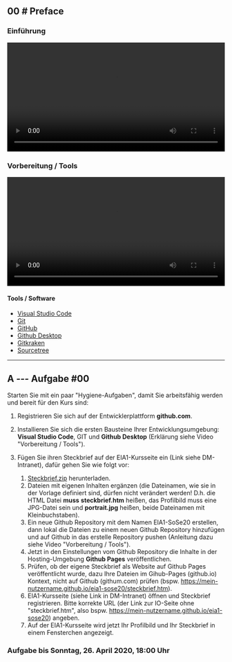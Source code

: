 ## **00 _#_** Preface

### Einführung
<video controls width="100%"> 
    <source src="https://lehre.gabriel-rausch.de/HFU/EIA1_SoSe20/L00/GIS-EIA1-Einfuehrung.mp4" type="video/mp4"> 
    <a href="https://lehre.gabriel-rausch.de/HFU/EIA1_SoSe20/L00/GIS-EIA1-Einfuehrung.mp4">Zum Video</a>
</video>


### Vorbereitung / Tools
<video controls width="100%"> 
    <source src="https://scheuerle.net/lehre/gis/videos/00_Arbeitsumgebung.mp4" type="video/mp4"> 
    <a href="https://scheuerle.net/lehre/gis/videos/00_Arbeitsumgebung.mp4">Zum Video</a>
</video>

#### Tools / Software
- [Visual Studio Code](https://code.visualstudio.com/)
- [Git](https://git-scm.com/)
- [GitHub](https://github.com/)
- [Github Desktop](https://desktop.github.com/)
- [Gitkraken](https://www.gitkraken.com/)
- [Sourcetree](https://www.sourcetreeapp.com/)


---

## **A _---_** Aufgabe #00

Starten Sie mit ein paar "Hygiene-Aufgaben", damit Sie arbeitsfähig werden und bereit für den Kurs sind:

1. Registrieren Sie sich auf der Entwicklerplattform **github.com**.

2. Installieren Sie sich die ersten Bausteine Ihrer Entwicklungsumgebung: **Visual Studio Code**, GIT und **Github Desktop** (Erklärung siehe Video "Vorbereitung / Tools").

3. Fügen Sie ihren Steckbrief auf der EIA1-Kursseite ein (Link siehe DM-Intranet), dafür gehen Sie wie folgt vor:

    1. [Steckbrief.zip](Steckbrief-Vorlage) herunterladen.
    2. Dateien mit eigenen Inhalten ergänzen (die Dateinamen, wie sie in der Vorlage definiert sind, dürfen nicht verändert werden! D.h. die HTML Datei **muss** __steckbrief.htm__ heißen, das Profilbild muss eine JPG-Datei sein und __portrait.jpg__ heißen, beide Dateinamen mit Kleinbuchstaben).
    3. Ein neue Github Repository mit dem Namen EIA1-SoSe20 erstellen, dann lokal die Dateien zu einem neuen Github Repository hinzufügen und auf Github in das erstelle Repository pushen (Anleitung dazu siehe Video "Vorbereitung / Tools").
    4. Jetzt in den Einstellungen vom Github Repository die Inhalte in der Hosting-Umgebung **Github Pages** veröffentlichen.
    5. Prüfen, ob der eigene Steckbrief als Website auf Github Pages veröffentlicht wurde, dazu Ihre Dateien im Gihub-Pages (github.io) Kontext, nicht auf Github (githum.com) prüfen (bspw. https://mein-nutzername.github.io/eia1-sose20/steckbrief.htm).
    6. EIA1-Kursseite (siehe Link in DM-Intranet) öffnen und Steckbrief registrieren. Bitte korrekte URL (der Link zur IO-Seite ohne "steckbrief.htm", also bspw. https://mein-nutzername.github.io/eia1-sose20) angeben.
    7. Auf der EIA1-Kursseite wird jetzt Ihr Profilbild und Ihr Steckbrief in einem Fensterchen angezeigt.


### Aufgabe bis Sonntag, 26. April 2020, 18:00 Uhr
